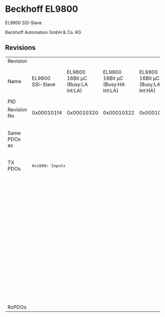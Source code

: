 # Beckhoff EL9800

EL9800 SSI-Slave

Beckhoff Automation GmbH & Co. KG



## Revisions
<table>
<tr >
<td>Revision</td>
<td colspan=10 align="center">r-15</td>
<td colspan=2 align="center">r-14</td>
<td colspan=3 align="center">r986</td>
<td colspan=3 align="center">r1086</td>
</tr>
<tr >
<td>Name</td>
<td>EL9800 SSI-Slave</td>
<td>EL9800 16Bit µC (Busy:LA Int:LA)</td>
<td>EL9800 16Bit µC (Busy:HA Int:LA)</td>
<td>EL9800 16Bit µC (Busy:LA Int:HA)</td>
<td>EL9800 16Bit µC (Busy:HA Int:HA)</td>
<td>EL9800 8Bit µC (Busy:LA Int:LA)</td>
<td>EL9800 8Bit µC (Busy:HA Int:LA)</td>
<td>EL9800 8Bit µC (Busy:LA Int:HA)</td>
<td>EL9800 8Bit µC (Busy:HA Int:HA)</td>
<td>EL9800 32 Ch. Dig. Input</td>
<td>EL9800 16 Ch. Dig. In-/Output (Build >= 21)</td>
<td>EL9800 32 Ch. Dig. Output (DC, Build >= 21)</td>
<td>EL9800 SPI-Demo</td>
<td>EL9800 16 Bit MCI-Demo</td>
<td>EL9800 8 Bit MCI-Demo</td>
<td>EL9800 16 Bit MCI-Demo with DC (Busy: HA)</td>
<td>EL9800 16 Bit MCI-Demo with DC (Busy: LA)</td>
<td>EL9800 8 Bit MCI-Demo with DC</td>
</tr>
<tr >
<td>PID</td>
<td colspan=18 align="center">0x26483052</td>
</tr>
<tr >
<td>Revision No</td>
<td>0x000101f4</td>
<td>0x00010320</td>
<td>0x00010322</td>
<td>0x00010328</td>
<td>0x0001032a</td>
<td>0x00010384</td>
<td>0x00010386</td>
<td>0x0001038c</td>
<td>0x0001038e</td>
<td>0x000103e8</td>
<td>0x000204b0</td>
<td>0x00020578</td>
<td>0x03ea01f4</td>
<td>0x03ea0320</td>
<td>0x03ea0384</td>
<td>0x044e0320</td>
<td>0x044e0322</td>
<td>0x044e0384</td>
</tr>
<tr >
<td>Same PDOs as</td>
<td colspan=9 align="center"><a href="FB1111+SPI-Slave">FB1111 SPI-Slave r584</a><br/><a href="FB1111+SPI-Slave">FB1111 SPI-Slave r585</a><br/><a href="FB1311+SPI-Slave">FB1311 SPI-Slave r584</a></td>
<td><a href="FB1111+Dig.+In">FB1111 Dig. In r384</a><br/><a href="FB1111+Dig.+In">FB1111 Dig. In r385</a><br/><a href="FB1311+Dig.+In">FB1311 Dig. In r384</a></td>
<td></td>
<td><a href="EL9800+4Port">EL9800 4Port r-13</a></td>
<td colspan=6 align="center"></td>
</tr>
<tr class="txpdo pdosection">
<td rowspan=10 valign=top>TX PDOs</td>
<td colspan=9 align="left"><pre>0x1600: Inputs</pre></td>
<td colspan=2 align="left"><pre>0x1600: Byte 0</pre></td>
<td colspan=8 align="left"></td>
</tr>
<tr class="txpdo pdosection">
<td colspan=9 align="left"></td>
<td colspan=2 align="left"><pre>0x1601: Byte 1</pre></td>
<td colspan=7 align="left"></td>
</tr>
<tr class="txpdo pdosection">
<td colspan=9 align="left"></td>
<td><pre>0x1602: Byte 2</pre></td>
<td colspan=8 align="left"></td>
</tr>
<tr class="txpdo pdosection">
<td colspan=9 align="left"></td>
<td><pre>0x1603: Byte 3</pre></td>
<td colspan=8 align="left"></td>
</tr>
<tr class="txpdo pdosection">
<td colspan=12 align="left"></td>
<td colspan=6 align="left"><pre>0x1a00: Channel_1_Inputs_1</pre></td>
</tr>
<tr class="txpdo pdosection">
<td colspan=12 align="left"></td>
<td colspan=6 align="left"><pre>0x1a01: Channel_1_Inputs_2</pre></td>
</tr>
<tr class="txpdo pdosection">
<td colspan=12 align="left"></td>
<td colspan=6 align="left"><pre>0x1a02: Channel_1_Diag</pre></td>
</tr>
<tr class="txpdo pdosection">
<td colspan=13 align="left"></td>
<td colspan=5 align="left"><pre>0x1a03: Channel_2_Inputs_1</pre></td>
</tr>
<tr class="txpdo pdosection">
<td colspan=13 align="left"></td>
<td colspan=5 align="left"><pre>0x1a04: Channel_2_Inputs_2</pre></td>
</tr>
<tr class="txpdo pdosection">
<td colspan=13 align="left"></td>
<td colspan=5 align="left"><pre>0x1a05: Channel_2_Diag</pre></td>
</tr>
<tr >
<td>RxPDOs</td>
<td colspan=18 align="left"></td>
</tr>
</table>
